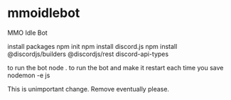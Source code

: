# mmoidlebot
MMO Idle Bot

install packages
npm init
npm install discord.js
npm install @discordjs/builders @discordjs/rest discord-api-types

to run the bot 
    node .
to run the bot and make it restart each time you save
    nodemon -e js

This is unimportant change. Remove eventually please.